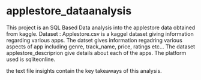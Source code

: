 # applestore_dataanalysis
This project is an SQL Based Data analysis into the applestore data obtained from kaggle.
Dataset : Applestore.csv is a kaggel  dataset giving information regarding various apps.
 The datset gives information regadring various aspects of app including genre, track_name, price, ratings etc...
The dataset applestore_descriprion give details about each of the apps.
The platform used is sqliteonline.

the text file insights contain the key takeaways of this analysis. 
